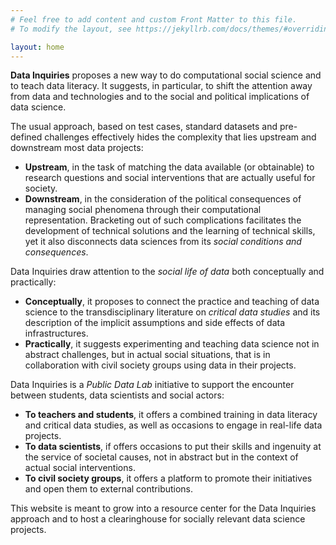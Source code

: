 ```yaml
---
# Feel free to add content and custom Front Matter to this file.
# To modify the layout, see https://jekyllrb.com/docs/themes/#overriding-theme-defaults

layout: home
---
```


**Data Inquiries**  proposes a new way to do computational social science and to teach data literacy. It suggests, in particular, to shift the attention away from data and technologies and to the social and political implications of data science.
 
The usual approach, based on test cases, standard datasets and pre-defined challenges effectively hides the complexity that lies upstream and downstream most data projects:
* **Upstream**, in the task of matching the data available (or obtainable) to research questions and social interventions that are actually useful for society.
* **Downstream**, in the consideration of the political consequences of managing social phenomena through their computational representation.
Bracketing out of such complications facilitates the development of technical solutions and the learning of technical skills, yet it also disconnects data sciences from its *social conditions and consequences*.
 
Data Inquiries draw attention to the *social life of data* both conceptually and practically:
* **Conceptually**, it proposes to connect the practice and teaching of data science to the transdisciplinary literature on *critical data studies* and its description of the implicit assumptions and side effects of data infrastructures.
* **Practically**, it suggests experimenting and teaching data science not in abstract challenges, but in actual social situations, that is in collaboration with civil society groups using data in their projects.
 
Data Inquiries is a *Public Data Lab* initiative to support the encounter between students, data scientists and social actors:
* **To teachers and students**, it offers a combined training in data literacy and critical data studies, as well as occasions to engage in real-life data projects.
* **To data scientists**, if offers occasions to put their skills and ingenuity at the service of societal causes, not in abstract but in the context of actual social interventions.
* **To civil society groups**, it offers a platform to promote their initiatives and open them to external contributions.
 
This website is meant to grow into a resource center for the Data Inquiries approach and to host a clearinghouse for socially relevant data science projects.


